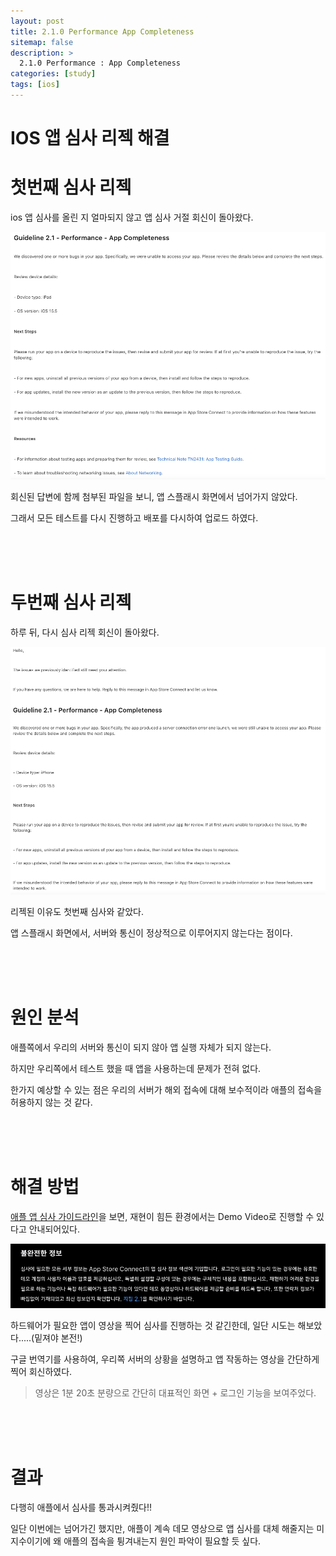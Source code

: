 ```yaml
---
layout: post
title: 2.1.0 Performance App Completeness 
sitemap: false
description: >
  2.1.0 Performance : App Completeness
categories: [study]
tags: [ios]
---
```

# IOS 앱 심사 리젝 해결


# 첫번째 심사 리젝 

ios 앱 심사를 올린 지 얼마되지 않고 앱 심사 거절 회신이 돌아왔다.

![](/assets/img/ios/ios_reject_first.png)

회신된 답변에 함께 첨부된 파일을 보니, 앱 스플래시 화면에서 넘어가지 않았다. 

그래서 모든 테스트를 다시 진행하고 배포를 다시하여 업로드 하였다. 

<br>
<br>
<br>

# 두번째 심사 리젝

하루 뒤, 다시 심사 리젝 회신이 돌아왔다. 

![](/assets/img/ios/ios_reject_second.png)

리젝된 이유도 첫번째 심사와 같았다.   

앱 스플래시 화면에서, 서버와 통신이 정상적으로 이루어지지 않는다는 점이다. 

<br>
<br>
<br>

# 원인 분석

애플쪽에서 우리의 서버와 통신이 되지 않아 앱 실행 자체가 되지 않는다. 

하지만 우리쪽에서 테스트 했을 때 앱을 사용하는데 문제가 전혀 없다. 

한가지 예상할 수 있는 점은 우리의 서버가 해외 접속에 대해 보수적이라 애플의 접속을 허용하지 않는 것 같다. 

<br>
<br>
<br>

# 해결 방법

[애플 앱 심사 가이드라인](https://developer.apple.com/app-store/review/)을 보면, 재현이 힘든 환경에서는 Demo Video로 진행할 수 있다고 안내되어있다. 

![](/assets/img/ios/ios_app_store_guidelines.png)

하드웨어가 필요한 앱이 영상을 찍어 심사를 진행하는 것 같긴한데, 일단 시도는 해보았다.....(밑져야 본전!)

구글 번역기를 사용하여, 우리쪽 서버의 상황을 설명하고 앱 작동하는 영상을 간단하게 찍어 회신하였다. 

> 영상은 1분 20초 분량으로 간단히 대표적인 화면 + 로그인 기능을 보여주었다. 

<br>
<br>
<br>

# 결과

다행히 애플에서 심사를 통과시켜줬다!!

일단 이번에는 넘어가긴 했지만, 애플이 계속 데모 영상으로 앱 심사를 대체 해줄지는 미지수이기에 왜 애플의 접속을 튕겨내는지 원인 파악이 필요할 듯 싶다. 

<br>
<br>
<br>






